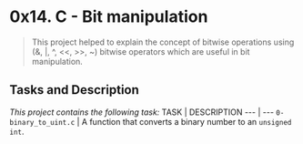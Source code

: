# 0x14. C - Bit manipulation
> This project helped to explain the concept of bitwise operations using (&, |, ^, <<, >>, ~) bitwise operators which are useful in bit manipulation.

## Tasks and Description
*This project contains the following task:*
TASK | DESCRIPTION
--- | ---
`0-binary_to_uint.c` | A function that converts a binary number to an `unsigned int`.
